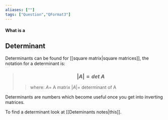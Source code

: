 ```yaml
---
aliases: [""]
tags: ["Question","QFormat3"]
---
```


#### What is a
## Determinant
Determinants can be found for [[square matrix|square matrices]], the notation for a determinant is:

> ### $$ |A| = det\:A $$ 
>> where:
>> $A=$ A matrix
>> $|A|=$ determinant of A

Determinants are numbers which become useful once you get into inverting matrices.

To find a determinant look at [[Deteminants notes|this]].